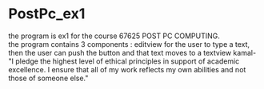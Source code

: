 # PostPc_ex1
the program is ex1 for the course 67625 POST PC COMPUTING. <br/>
the program contains 3 components :
editview for the user to type a text, then the user can push the button and that text moves to a textview
kamal-"I pledge the highest level of ethical principles in support of academic excellence.
I ensure that all of my work reflects my own abilities and not those of someone else."



